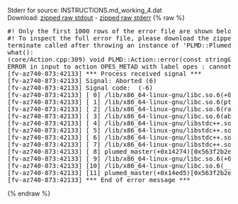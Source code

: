 Stderr for source:  INSTRUCTIONS.md_working_4.dat   
Download: [zipped raw stdout](INSTRUCTIONS.md_working_4.dat.plumed_master.stdout.txt.zip) - [zipped raw stderr](INSTRUCTIONS.md_working_4.dat.plumed_master.stderr.txt.zip) 
{% raw %}
<pre>
#! Only the first 1000 rows of the error file are shown below
#! To inspect the full error file, please download the zipped raw stderr file above
terminate called after throwing an instance of 'PLMD::Plumed::ExceptionError'
what():
(core/Action.cpp:309) void PLMD::Action::error(const string&) const
ERROR in input to action OPES_METAD with label opes : cannot find action named cv (hint! the actions with value in this ActionSet are: timestep kBT posx posy posz Masses Charges Box driver )
[fv-az740-873:42133] *** Process received signal ***
[fv-az740-873:42133] Signal: Aborted (6)
[fv-az740-873:42133] Signal code:  (-6)
[fv-az740-873:42133] [ 0] /lib/x86_64-linux-gnu/libc.so.6(+0x42520)[0x7f5362842520]
[fv-az740-873:42133] [ 1] /lib/x86_64-linux-gnu/libc.so.6(pthread_kill+0x12c)[0x7f53628969fc]
[fv-az740-873:42133] [ 2] /lib/x86_64-linux-gnu/libc.so.6(raise+0x16)[0x7f5362842476]
[fv-az740-873:42133] [ 3] /lib/x86_64-linux-gnu/libc.so.6(abort+0xd3)[0x7f53628287f3]
[fv-az740-873:42133] [ 4] /lib/x86_64-linux-gnu/libstdc++.so.6(+0xa2b9e)[0x7f5362ca2b9e]
[fv-az740-873:42133] [ 5] /lib/x86_64-linux-gnu/libstdc++.so.6(+0xae20c)[0x7f5362cae20c]
[fv-az740-873:42133] [ 6] /lib/x86_64-linux-gnu/libstdc++.so.6(+0xae277)[0x7f5362cae277]
[fv-az740-873:42133] [ 7] /lib/x86_64-linux-gnu/libstdc++.so.6(__cxa_rethrow+0x4b)[0x7f5362cae52b]
[fv-az740-873:42133] [ 8] plumed_master(+0x14274)[0x563f2b2e2274]
[fv-az740-873:42133] [ 9] /lib/x86_64-linux-gnu/libc.so.6(+0x29d90)[0x7f5362829d90]
[fv-az740-873:42133] [10] /lib/x86_64-linux-gnu/libc.so.6(__libc_start_main+0x80)[0x7f5362829e40]
[fv-az740-873:42133] [11] plumed_master(+0x14ed5)[0x563f2b2e2ed5]
[fv-az740-873:42133] *** End of error message ***
</pre>
{% endraw %}
